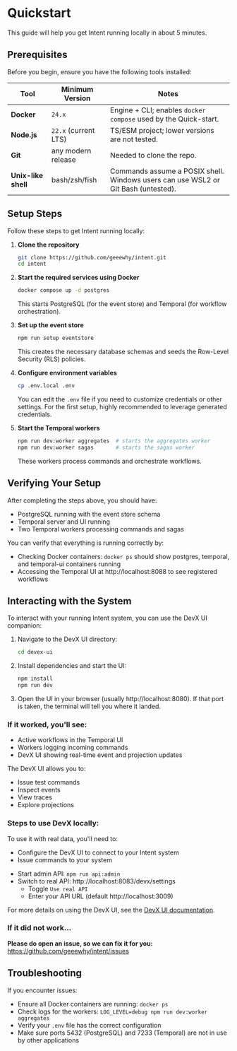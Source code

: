 # Quickstart

This guide will help you get Intent running locally in about 5 minutes.

## Prerequisites

Before you begin, ensure you have the following tools installed:

| Tool | Minimum Version | Notes |
|------|-----------------|-------|
| **Docker** | `24.x` | Engine + CLI; enables `docker compose` used by the Quick-start. |
| **Node.js** | `22.x` (current LTS) | TS/ESM project; lower versions are not tested. |
| **Git** | any modern release | Needed to clone the repo. |
| **Unix-like shell** | bash/zsh/fish | Commands assume a POSIX shell. Windows users can use WSL2 or Git Bash (untested). |

## Setup Steps

Follow these steps to get Intent running locally:

1. **Clone the repository**
   ```bash
   git clone https://github.com/geeewhy/intent.git
   cd intent
   ```

2. **Start the required services using Docker**
   ```bash
   docker compose up -d postgres
   ```
   This starts PostgreSQL (for the event store) and Temporal (for workflow orchestration).

3. **Set up the event store**
   ```bash
   npm run setup eventstore
   ```
   This creates the necessary database schemas and seeds the Row-Level Security (RLS) policies.

4. **Configure environment variables**
   ```bash
   cp .env.local .env
   ```
   You can edit the `.env` file if you need to customize credentials or other settings. For the first setup, highly recommended to leverage generated credentials.

5. **Start the Temporal workers**
   ```bash
   npm run dev:worker aggregates  # starts the aggregates worker
   npm run dev:worker sagas       # starts the sagas worker
   ```
   These workers process commands and orchestrate workflows.

## Verifying Your Setup

After completing the steps above, you should have:

- PostgreSQL running with the event store schema
- Temporal server and UI running
- Two Temporal workers processing commands and sagas

You can verify that everything is running correctly by:

- Checking Docker containers: `docker ps` should show postgres, temporal, and temporal-ui containers running
- Accessing the Temporal UI at http://localhost:8088 to see registered workflows

## Interacting with the System

To interact with your running Intent system, you can use the DevX UI companion:

1. Navigate to the DevX UI directory:
   ```bash
   cd devex-ui
   ```

2. Install dependencies and start the UI:
   ```bash
   npm install
   npm run dev
   ```

3. Open the UI in your browser (usually http://localhost:8080). If that port is taken, the terminal will tell you where it landed.

### If it worked, you'll see:
- Active workflows in the Temporal UI
- Workers logging incoming commands
- DevX UI showing real-time event and projection updates

The DevX UI allows you to:
- Issue test commands
- Inspect events
- View traces
- Explore projections

### Steps to use DevX locally:

To use it with real data, you'll need to:
- Configure the DevX UI to connect to your Intent system
- Issue commands to your system

* Start admin API: `npm run api:admin`
* Switch to real API: http://localhost:8083/devx/settings
  * Toggle `Use real API`
  * Enter your API URL (default http://localhost:3009)

For more details on using the DevX UI, see the [DevX UI documentation](../devx/devx-ui.md).

### If it did not work... 
**Please do open an issue, so we can fix it for you:** https://github.com/geeewhy/intent/issues

## Troubleshooting

If you encounter issues:

- Ensure all Docker containers are running: `docker ps`
- Check logs for the workers: `LOG_LEVEL=debug npm run dev:worker aggregates`
- Verify your `.env` file has the correct configuration
- Make sure ports 5432 (PostgreSQL) and 7233 (Temporal) are not in use by other applications